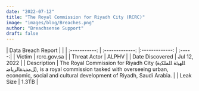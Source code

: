 ```yaml
---
date: "2022-07-12"
title: "The Royal Commission for Riyadh City (RCRC)"
image: "images/blog/Breaches.png"
author: "Breachsense Support"
draft: false
---
```


| Data Breach Report           |              | 
| :-----------: | :-------------:     |:-------------:    | :-----:|
| Victim      | rcrc.gov.sa      | 
| Threat Actor      | ALPHV      | 
| Date Discovered      | Jul 12, 2022      | 
| Description      | The Royal Commission for Riyadh City (ﺎﻠﻬﻴﺋﺓ ﺎﻠﻤﻠﻜﻳﺓ ﻞﻣﺪﻴﻧﺓﺎﻟﺮﻳﺎﺿ), is a royal commission tasked with overseeing urban, economic, social and cultural development of Riyadh, Saudi Arabia.      | 
| Leak Size      | 1.3TB      | 

